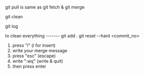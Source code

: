 git pull is same as git fetch & git merge

git clean

git log

to clean everything -------
git add .
git reset --hard <commit_no>


1.  press "i" (i for insert)
2.  write your merge message
3.  press "esc" (escape)
4.  write ":wq" (write & quit)
5.  then press enter